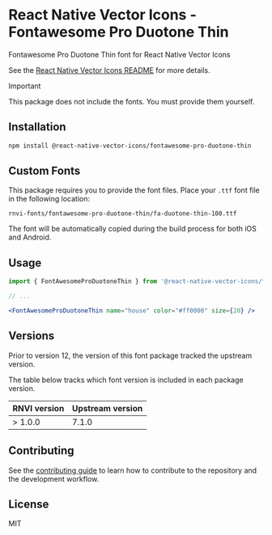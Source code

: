 # React Native Vector Icons - Fontawesome Pro Duotone Thin

Fontawesome Pro Duotone Thin font for React Native Vector Icons

See the [React Native Vector Icons README](../../README.md) for more details.

> [!IMPORTANT]
> This package does not include the fonts. You must provide them yourself.

## Installation

```sh
npm install @react-native-vector-icons/fontawesome-pro-duotone-thin
```

## Custom Fonts

This package requires you to provide the font files. Place your `.ttf` font
file in the following location:

```
rnvi-fonts/fontawesome-pro-duotone-thin/fa-duotone-thin-100.ttf
```

The font will be automatically copied during the build process for both iOS and
Android.

## Usage

```jsx
import { FontAwesomeProDuotoneThin } from '@react-native-vector-icons/fontawesome-pro-duotone-thin';

// ...

<FontAwesomeProDuotoneThin name="house" color="#ff0000" size={20} />
```

## Versions

Prior to version 12, the version of this font package tracked the upstream version.

The table below tracks which font version is included in each package version.

| RNVI version | Upstream version |
| ------------ | ---------------- |
| &gt; 1.0.0 | 7.1.0 |

## Contributing

See the [contributing guide](../../CONTRIBUTING.md) to learn how to contribute to the repository and the development workflow.

## License

MIT
